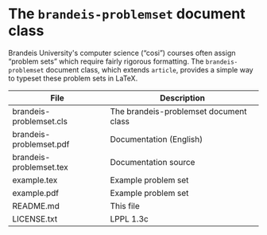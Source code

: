 # The `brandeis-problemset` document class

Brandeis University's computer science (“cosi”) courses often assign “problem
sets” which require fairly rigorous formatting. The `brandeis-problemset`
document class, which extends `article`, provides a simple way to typeset these
problem sets in LaTeX.

File                        | Description
----------------------------|------------------------------
brandeis-problemset.cls     | The brandeis-problemset document class
brandeis-problemset.pdf     | Documentation (English)
brandeis-problemset.tex     | Documentation source
example.tex                 | Example problem set
example.pdf                 | Example problem set
README.md                   | This file
LICENSE.txt                 | LPPL 1.3c
